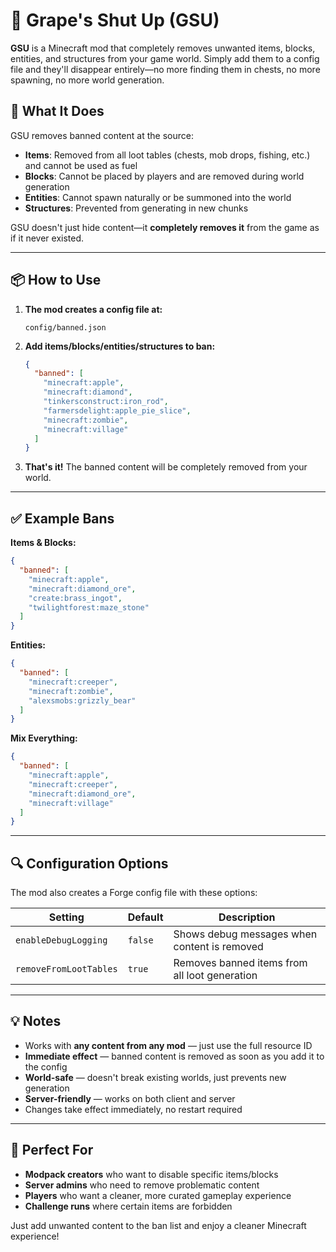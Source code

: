 # 🤫 Grape's Shut Up (GSU)

**GSU** is a Minecraft mod that completely removes unwanted items, blocks, entities, and structures from your game world. Simply add them to a config file and they'll disappear entirely—no more finding them in chests, no more spawning, no more world generation.

## 🔧 What It Does

GSU removes banned content at the source:
- **Items**: Removed from all loot tables (chests, mob drops, fishing, etc.) and cannot be used as fuel
- **Blocks**: Cannot be placed by players and are removed during world generation  
- **Entities**: Cannot spawn naturally or be summoned into the world
- **Structures**: Prevented from generating in new chunks

GSU doesn't just hide content—it **completely removes it** from the game as if it never existed.

---

## 📦 How to Use

1. **The mod creates a config file at:**
   ```
   config/banned.json
   ```

2. **Add items/blocks/entities/structures to ban:**
   ```json
   {
     "banned": [
       "minecraft:apple",
       "minecraft:diamond", 
       "tinkersconstruct:iron_rod",
       "farmersdelight:apple_pie_slice",
       "minecraft:zombie",
       "minecraft:village"
     ]
   }
   ```

3. **That's it!** The banned content will be completely removed from your world.

---

## ✅ Example Bans

**Items & Blocks:**
```json
{
  "banned": [
    "minecraft:apple",
    "minecraft:diamond_ore",
    "create:brass_ingot",
    "twilightforest:maze_stone"
  ]
}
```

**Entities:**
```json
{
  "banned": [
    "minecraft:creeper",
    "minecraft:zombie", 
    "alexsmobs:grizzly_bear"
  ]
}
```

**Mix Everything:**
```json
{
  "banned": [
    "minecraft:apple",
    "minecraft:creeper",
    "minecraft:diamond_ore",
    "minecraft:village"
  ]
}
```

---

## 🔍 Configuration Options

The mod also creates a Forge config file with these options:

| Setting | Default | Description |
|---------|---------|-------------|
| `enableDebugLogging` | `false` | Shows debug messages when content is removed |
| `removeFromLootTables` | `true` | Removes banned items from all loot generation |

---

## 💡 Notes

- Works with **any content from any mod** — just use the full resource ID
- **Immediate effect** — banned content is removed as soon as you add it to the config
- **World-safe** — doesn't break existing worlds, just prevents new generation
- **Server-friendly** — works on both client and server
- Changes take effect immediately, no restart required

---

## 🎯 Perfect For

- **Modpack creators** who want to disable specific items/blocks
- **Server admins** who need to remove problematic content  
- **Players** who want a cleaner, more curated gameplay experience
- **Challenge runs** where certain items are forbidden

Just add unwanted content to the ban list and enjoy a cleaner Minecraft experience!
